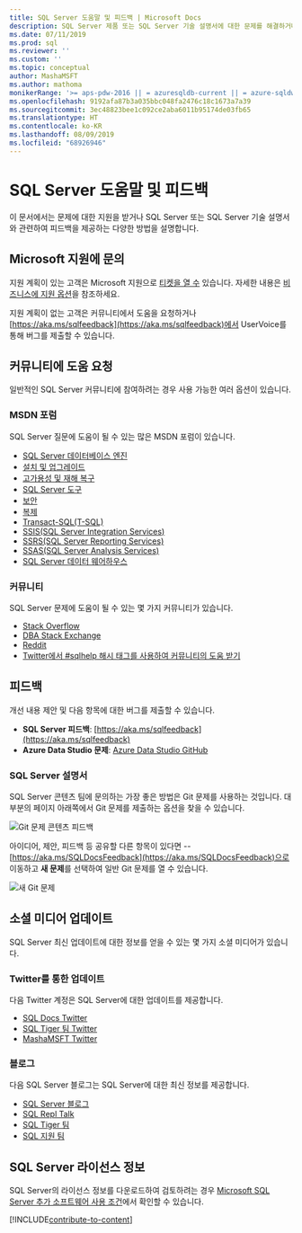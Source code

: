 ```yaml
---
title: SQL Server 도움말 및 피드백 | Microsoft Docs
description: SQL Server 제품 또는 SQL Server 기술 설명서에 대한 문제를 해결하거나 피드백을 제출하는 방법을 찾기 위한 리소스입니다.
ms.date: 07/11/2019
ms.prod: sql
ms.reviewer: ''
ms.custom: ''
ms.topic: conceptual
author: MashaMSFT
ms.author: mathoma
monikerRange: '>= aps-pdw-2016 || = azuresqldb-current || = azure-sqldw-latest || >= sql-server-2016 || >= sql-server-linux-2017 || = sqlallproducts-allversions'
ms.openlocfilehash: 9192afa87b3a035bbc048fa2476c18c1673a7a39
ms.sourcegitcommit: 3ec48823bee1c092ce2aba6011b95174de03fb65
ms.translationtype: HT
ms.contentlocale: ko-KR
ms.lasthandoff: 08/09/2019
ms.locfileid: "68926946"
---
```

# <a name="sql-server-help-and-feedback"></a>SQL Server 도움말 및 피드백

이 문서에서는 문제에 대한 지원을 받거나 SQL Server 또는 SQL Server 기술 설명서와 관련하여 피드백을 제공하는 다양한 방법을 설명합니다. 

## <a name="contact-microsoft-support"></a>Microsoft 지원에 문의

지원 계획이 있는 고객은 Microsoft 지원으로 [티켓을 열 수](https://support.microsoft.com/en-us/hub/4343728/support-for-business) 있습니다.  자세한 내용은 [비즈니스에 지원 옵션](https://support.microsoft.com/en-us/help/4341255/support-for-business)을 참조하세요. 

지원 계획이 없는 고객은 커뮤니티에서 도움을 요청하거나 [https://aka.ms/sqlfeedback](https://aka.ms/sqlfeedback)에서 UserVoice를 통해 버그를 제출할 수 있습니다.

## <a name="ask-community-for-help"></a>커뮤니티에 도움 요청

일반적인 SQL Server 커뮤니티에 참여하려는 경우 사용 가능한 여러 옵션이 있습니다.


### <a name="msdn-forums"></a>MSDN 포럼

SQL Server 질문에 도움이 될 수 있는 많은 MSDN 포럼이 있습니다. 
- [SQL Server 데이터베이스 엔진](https://social.msdn.microsoft.com/Forums/en-US/home?forum=sqldatabaseengine&filter=alltypes&sort=lastpostdesc)
- [설치 및 업그레이드](https://social.msdn.microsoft.com/Forums/en-US/home?forum=sqlsetupandupgrade&filter=alltypes&sort=lastpostdesc)
- [고가용성 및 재해 복구](https://social.msdn.microsoft.com/Forums/en-US/home?forum=sqldisasterrecovery%2Csqldatabasemirroring&filter=alltypes&sort=lastpostdesc)
- [SQL Server 도구](https://social.msdn.microsoft.com/Forums/en-US/home?forum=sqltools%2Cssdt&filter=alltypes&sort=lastpostdesc) 
- [보안](https://social.msdn.microsoft.com/Forums/en-US/home?forum=sqlsecurity&filter=alltypes&sort=lastpostdesc)
- [복제](https://social.msdn.microsoft.com/Forums/en-US/home?forum=sqlreplication&filter=alltypes&sort=lastpostdesc)
- [Transact-SQL(T-SQL)](https://social.msdn.microsoft.com/Forums/en-US/home?forum=transactsql)
- [SSIS(SQL Server Integration Services)](https://social.msdn.microsoft.com/Forums/en-US/home?forum=sqlintegrationservices&filter=alltypes&sort=lastpostdesc)
- [SSRS(SQL Server Reporting Services)](https://social.msdn.microsoft.com/Forums/en-US/home?forum=sqlreportingservices&filter=alltypes&sort=lastpostdesc)
- [SSAS(SQL Server Analysis Services)](https://social.msdn.microsoft.com/Forums/en-US/home?forum=sqlanalysisservices&filter=alltypes&sort=lastpostdesc)
- [SQL Server 데이터 웨어하우스](https://social.msdn.microsoft.com/Forums/en-US/home?forum=sqldatawarehousing&filter=alltypes&sort=lastpostdesc)

### <a name="communities"></a>커뮤니티

SQL Server 문제에 도움이 될 수 있는 몇 가지 커뮤니티가 있습니다. 

- [Stack Overflow](https://stackoverflow.com/questions/tagged/sql-server)
- [DBA Stack Exchange](https://dba.stackexchange.com/questions/tagged/sql-server)
- [Reddit](https://www.reddit.com/r/SQLServer/)
- [Twitter에서 #sqlhelp 해시 태그를 사용하여 커뮤니티의 도움 받기](https://twitter.com/hashtag/sqlhelp?src=hash) 
 
## <a name="feedback"></a>피드백

개선 내용 제안 및 다음 항목에 대한 버그를 제출할 수 있습니다.

- **SQL Server 피드백**: [https://aka.ms/sqlfeedback](https://aka.ms/sqlfeedback)
- **Azure Data Studio 문제**: [Azure Data Studio GitHub](https://github.com/microsoft/azuredatastudio/issues)
 

###  <a name="sql-server-documentation"></a>SQL Server 설명서

SQL Server 콘텐츠 팀에 문의하는 가장 좋은 방법은 Git 문제를 사용하는 것입니다. 대부분의 페이지 아래쪽에서 Git 문제를 제출하는 옵션을 찾을 수 있습니다. 

![Git 문제 콘텐츠 피드백](media/sql-server-get-help/git-issues.png)

아이디어, 제안, 피드백 등 공유할 다른 항목이 있다면 -- [https://aka.ms/SQLDocsFeedback](https://aka.ms/SQLDocsFeedback)으로 이동하고 **새 문제**를 선택하여 일반 Git 문제를 열 수 있습니다. 

![새 Git 문제](media/sql-server-get-help/new-git-issue.png)

## <a name="social-media-updates"></a>소셜 미디어 업데이트

SQL Server 최신 업데이트에 대한 정보를 얻을 수 있는 몇 가지 소셜 미디어가 있습니다. 

### <a name="updates-via-twitter"></a>Twitter를 통한 업데이트

다음 Twitter 계정은 SQL Server에 대한 업데이트를 제공합니다. 

- [SQL Docs Twitter](https://twitter.com/sqldocs)
- [SQL Tiger 팀 Twitter](https://twitter.com/mssqltiger)
- [MashaMSFT Twitter](https://twitter.com/mashamsft)
 
### <a name="blogs"></a>블로그

다음 SQL Server 블로그는 SQL Server에 대한 최신 정보를 제공합니다. 

- [SQL Server 블로그](https://cloudblogs.microsoft.com/sqlserver/)
- [SQL Repl Talk](https://blogs.msdn.microsoft.com/repltalk/)
- [SQL Tiger 팀](https://blogs.msdn.microsoft.com/sql_server_team/)
- [SQL 지원 팀](https://techcommunity.microsoft.com/t5/SQL-Server-Support/bg-p/SQLServerSupport/)


## <a name="sql-server-license-information"></a>SQL Server 라이선스 정보

SQL Server의 라이선스 정보를 다운로드하여 검토하려는 경우 [Microsoft SQL Server 추가 소프트웨어 사용 조건](https://www.microsoft.com/download/details.aspx?id=39299)에서 확인할 수 있습니다. 


[!INCLUDE[contribute-to-content](../includes/paragraph-content/contribute-to-content.md)]


